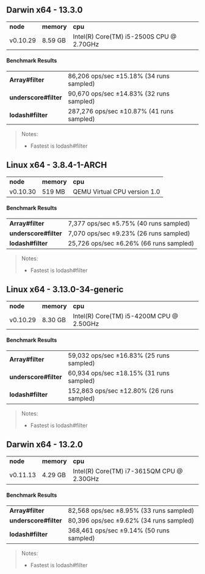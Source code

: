 Darwin x64 - 13.3.0
-----

<table><tr><td><b>node</b></td><td><b>memory</b></td><td><b>cpu</b></td></tr><tr><td>v0.10.29</td><td>8.59 GB</td><td>Intel(R) Core(TM) i5-2500S CPU @ 2.70GHz</td></tr></table>

#### Benchmark Results ####

<table><tr><td><b>Array#filter</b></td><td>86,206 ops/sec ±15.18% (34 runs sampled)</td></tr><tr><td><b>underscore#filter</b></td><td>90,670 ops/sec ±14.83% (32 runs sampled)</td></tr><tr><td><b>lodash#filter</b></td><td>287,276 ops/sec ±10.87% (41 runs sampled)</td></tr></table>

> Notes:
> - Fastest is lodash#filter

Linux x64 - 3.8.4-1-ARCH
-----

<table><tr><td><b>node</b></td><td><b>memory</b></td><td><b>cpu</b></td></tr><tr><td>v0.10.30</td><td>519 MB</td><td>QEMU Virtual CPU version 1.0</td></tr></table>

#### Benchmark Results ####

<table><tr><td><b>Array#filter</b></td><td>7,377 ops/sec ±5.75% (40 runs sampled)</td></tr><tr><td><b>underscore#filter</b></td><td>7,070 ops/sec ±9.23% (26 runs sampled)</td></tr><tr><td><b>lodash#filter</b></td><td>25,726 ops/sec ±6.26% (66 runs sampled)</td></tr></table>

> Notes:
> - Fastest is lodash#filter

Linux x64 - 3.13.0-34-generic
-----

<table><tr><td><b>node</b></td><td><b>memory</b></td><td><b>cpu</b></td></tr><tr><td>v0.10.29</td><td>8.30 GB</td><td>Intel(R) Core(TM) i5-4200M CPU @ 2.50GHz</td></tr></table>

#### Benchmark Results ####

<table><tr><td><b>Array#filter</b></td><td>59,032 ops/sec ±16.83% (25 runs sampled)</td></tr><tr><td><b>underscore#filter</b></td><td>60,934 ops/sec ±18.15% (31 runs sampled)</td></tr><tr><td><b>lodash#filter</b></td><td>152,863 ops/sec ±12.80% (26 runs sampled)</td></tr></table>

> Notes:
> - Fastest is lodash#filter

Darwin x64 - 13.2.0
-----

<table><tr><td><b>node</b></td><td><b>memory</b></td><td><b>cpu</b></td></tr><tr><td>v0.11.13</td><td>4.29 GB</td><td>Intel(R) Core(TM) i7-3615QM CPU @ 2.30GHz</td></tr></table>

#### Benchmark Results ####

<table><tr><td><b>Array#filter</b></td><td>82,568 ops/sec ±8.95% (33 runs sampled)</td></tr><tr><td><b>underscore#filter</b></td><td>80,396 ops/sec ±9.62% (34 runs sampled)</td></tr><tr><td><b>lodash#filter</b></td><td>368,461 ops/sec ±9.14% (50 runs sampled)</td></tr></table>

> Notes:
> - Fastest is lodash#filter

